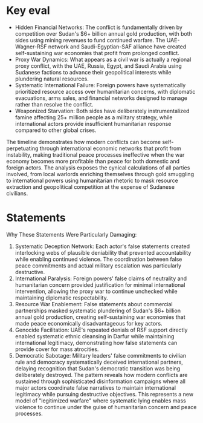 # Key eval
- Hidden Financial Networks: The conflict is fundamentally driven by competition over Sudan's $6+ billion annual gold production, with both sides using mining revenues to fund continued warfare. The UAE-Wagner-RSF network and Saudi-Egyptian-SAF alliance have created self-sustaining war economies that profit from prolonged conflict.
- Proxy War Dynamics: What appears as a civil war is actually a regional proxy conflict, with the UAE, Russia, Egypt, and Saudi Arabia using Sudanese factions to advance their geopolitical interests while plundering natural resources.
- Systematic International Failure: Foreign powers have systematically prioritized resource access over humanitarian concerns, with diplomatic evacuations, arms sales, and financial networks designed to manage rather than resolve the conflict.
- Weaponized Starvation: Both sides have deliberately instrumentalized famine affecting 25+ million people as a military strategy, while international actors provide insufficient humanitarian response compared to other global crises.

The timeline demonstrates how modern conflicts can become self-perpetuating through international economic networks that profit from instability, making traditional peace processes ineffective when the war economy becomes more profitable than peace for both domestic and foreign actors.
The analysis exposes the cynical calculations of all parties involved, from local warlords enriching themselves through gold smuggling to international powers using humanitarian rhetoric to mask resource extraction and geopolitical competition at the expense of Sudanese civilians.

# Statements
Why These Statements Were Particularly Damaging:
1. Systematic Deception Network: Each actor's false statements created interlocking webs of plausible deniability that prevented accountability while enabling continued violence. The coordination between false peace commitments and actual military escalation was particularly destructive.
2. International Paralysis: Foreign powers' false claims of neutrality and humanitarian concern provided justification for minimal international intervention, allowing the proxy war to continue unchecked while maintaining diplomatic respectability.
3. Resource War Enablement: False statements about commercial partnerships masked systematic plundering of Sudan's $6+ billion annual gold production, creating self-sustaining war economies that made peace economically disadvantageous for key actors.
4. Genocide Facilitation: UAE's repeated denials of RSF support directly enabled systematic ethnic cleansing in Darfur while maintaining international legitimacy, demonstrating how false statements can provide cover for mass atrocities.
5. Democratic Sabotage: Military leaders' false commitments to civilian rule and democracy systematically deceived international partners, delaying recognition that Sudan's democratic transition was being deliberately destroyed.
The pattern reveals how modern conflicts are sustained through sophisticated disinformation campaigns where all major actors coordinate false narratives to maintain international legitimacy while pursuing destructive objectives. This represents a new model of "legitimized warfare" where systematic lying enables mass violence to continue under the guise of humanitarian concern and peace processes.